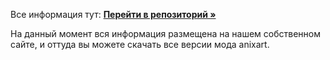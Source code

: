 Все информация тут:
<b><a href="https://anixart.seele.su">Перейти в репозиторий »</a></b>

На данный момент вся информация размещена на нашем собственном сайте, и оттуда вы можете скачать все версии мода anixart.
